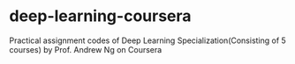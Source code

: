 # deep-learning-coursera
Practical assignment codes of Deep Learning Specialization(Consisting of 5 courses) by Prof. Andrew Ng on Coursera
